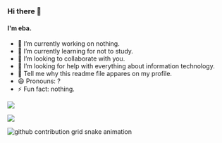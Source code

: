 ### Hi there 👋 

####  I'm eba.

- 🔭 I’m currently working on nothing.
- 🌱 I’m currently learning for not to study.
- 👯 I’m looking to collaborate with you.
- 🤔 I’m looking for help with everything about information technology.
- 💬 Tell me why this readme file appares on my profile.
- 😄 Pronouns: ?
- ⚡ Fun fact: nothing.

![](https://komarev.com/ghpvc/?username=night-heron-eba&color=brightgreen&style=for-the-badge&label=profile+views)

![](https://hit.yhype.me/github/profile?user_id=75131812)

![github contribution grid snake animation](https://raw.githubusercontent.com/night-heron-eba/night-heron-eba/snake_branch/github-contribution-grid-snake.svg)
